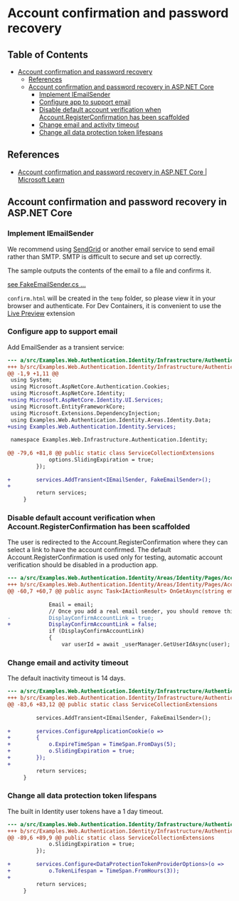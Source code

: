 # Account confirmation and password recovery

## Table of Contents <!-- omit in toc -->

- [Account confirmation and password recovery](#account-confirmation-and-password-recovery)
  - [References](#references)
  - [Account confirmation and password recovery in ASP.NET Core](#account-confirmation-and-password-recovery-in-aspnet-core)
    - [Implement IEmailSender](#implement-iemailsender)
    - [Configure app to support email](#configure-app-to-support-email)
    - [Disable default account verification when Account.RegisterConfirmation has been scaffolded](#disable-default-account-verification-when-accountregisterconfirmation-has-been-scaffolded)
    - [Change email and activity timeout](#change-email-and-activity-timeout)
    - [Change all data protection token lifespans](#change-all-data-protection-token-lifespans)


## References

- [Account confirmation and password recovery in ASP.NET Core | Microsoft Learn](https://learn.microsoft.com/ja-jp/aspnet/core/security/authentication/accconfirm?view=aspnetcore-8.0&tabs=netcore-cli)


## Account confirmation and password recovery in ASP.NET Core

### Implement IEmailSender

We recommend using [SendGrid](https://sendgrid.kke.co.jp/) or another email service to send email rather than SMTP. SMTP is difficult to secure and set up correctly.

The sample outputs the contents of the email to a file and confirms it.

[see FakeEmailSender.cs ...](/src/Examples.Web.Authentication.Identity/Services/FakeEmailSender.cs)

`confirm.html` will be created in the `temp` folder, so please view it in your browser and authenticate.
For Dev Containers, it is convenient to use the [Live Preview](https://marketplace.visualstudio.com/items?itemName=ms-vscode.live-server) extension


### Configure app to support email

Add EmailSender as a transient service:

```diff
--- a/src/Examples.Web.Authentication.Identity/Infrastructure/Authentication/Identity/ServiceCollectionExtensions.cs
+++ b/src/Examples.Web.Authentication.Identity/Infrastructure/Authentication/Identity/ServiceCollectionExtensions.cs
@@ -1,9 +1,11 @@
 using System;
 using Microsoft.AspNetCore.Authentication.Cookies;
 using Microsoft.AspNetCore.Identity;
+using Microsoft.AspNetCore.Identity.UI.Services;
 using Microsoft.EntityFrameworkCore;
 using Microsoft.Extensions.DependencyInjection;
 using Examples.Web.Authentication.Identity.Areas.Identity.Data;
+using Examples.Web.Authentication.Identity.Services;
 
 namespace Examples.Web.Infrastructure.Authentication.Identity;
 
@@ -79,6 +81,8 @@ public static class ServiceCollectionExtensions
             options.SlidingExpiration = true;
         });
 
+        services.AddTransient<IEmailSender, FakeEmailSender>();
+
         return services;
     }
```


### Disable default account verification when Account.RegisterConfirmation has been scaffolded

The user is redirected to the Account.RegisterConfirmation where they can select a link to have the account confirmed. 
The default Account.RegisterConfirmation is used only for testing, automatic account verification should be disabled in a production app.

```diff
--- a/src/Examples.Web.Authentication.Identity/Areas/Identity/Pages/Account/RegisterConfirmation.cshtml.cs
+++ b/src/Examples.Web.Authentication.Identity/Areas/Identity/Pages/Account/RegisterConfirmation.cshtml.cs
@@ -60,7 +60,7 @@ public async Task<IActionResult> OnGetAsync(string email, string returnUrl = nul
 
             Email = email;
             // Once you add a real email sender, you should remove this code that lets you confirm the account
-            DisplayConfirmAccountLink = true;
+            DisplayConfirmAccountLink = false;
             if (DisplayConfirmAccountLink)
             {
                 var userId = await _userManager.GetUserIdAsync(user);
```

### Change email and activity timeout

The default inactivity timeout is 14 days.

```diff
--- a/src/Examples.Web.Authentication.Identity/Infrastructure/Authentication/Identity/ServiceCollectionExtensions.cs
+++ b/src/Examples.Web.Authentication.Identity/Infrastructure/Authentication/Identity/ServiceCollectionExtensions.cs
@@ -83,6 +83,12 @@ public static class ServiceCollectionExtensions
 
         services.AddTransient<IEmailSender, FakeEmailSender>();
 
+        services.ConfigureApplicationCookie(o =>
+        {
+            o.ExpireTimeSpan = TimeSpan.FromDays(5);
+            o.SlidingExpiration = true;
+        });
+
         return services;
     }
```

### Change all data protection token lifespans

The built in Identity user tokens have a 1 day timeout.

```diff
--- a/src/Examples.Web.Authentication.Identity/Infrastructure/Authentication/Identity/ServiceCollectionExtensions.cs
+++ b/src/Examples.Web.Authentication.Identity/Infrastructure/Authentication/Identity/ServiceCollectionExtensions.cs
@@ -89,6 +89,9 @@ public static class ServiceCollectionExtensions
             o.SlidingExpiration = true;
         });
 
+        services.Configure<DataProtectionTokenProviderOptions>(o =>
+            o.TokenLifespan = TimeSpan.FromHours(3));
+
         return services;
     }
```
